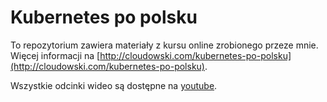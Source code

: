 # Kubernetes po polsku
To repozytorium zawiera materiały z kursu online zrobionego przeze mnie. Więcej
informacji na
[http://cloudowski.com/kubernetes-po-polsku](http://cloudowski.com/kubernetes-po-polsku).

Wszystkie odcinki wideo są dostępne na
[youtube](https://www.youtube.com/watch?v=sfQir0mij5g&list=PLC2hWv6J_iIzt3140dXL-Ts31Owodl7lB).
